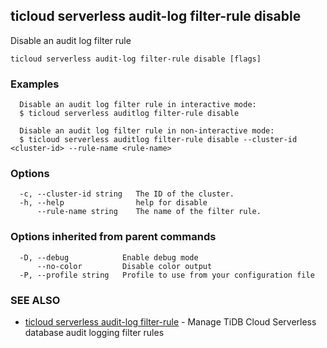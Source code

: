 ## ticloud serverless audit-log filter-rule disable

Disable an audit log filter rule

```
ticloud serverless audit-log filter-rule disable [flags]
```

### Examples

```
  Disable an audit log filter rule in interactive mode:
  $ ticloud serverless auditlog filter-rule disable

  Disable an audit log filter rule in non-interactive mode:
  $ ticloud serverless auditlog filter-rule disable --cluster-id <cluster-id> --rule-name <rule-name>

```

### Options

```
  -c, --cluster-id string   The ID of the cluster.
  -h, --help                help for disable
      --rule-name string    The name of the filter rule.
```

### Options inherited from parent commands

```
  -D, --debug            Enable debug mode
      --no-color         Disable color output
  -P, --profile string   Profile to use from your configuration file
```

### SEE ALSO

* [ticloud serverless audit-log filter-rule](ticloud_serverless_audit-log_filter-rule.md)	 - Manage TiDB Cloud Serverless database audit logging filter rules

